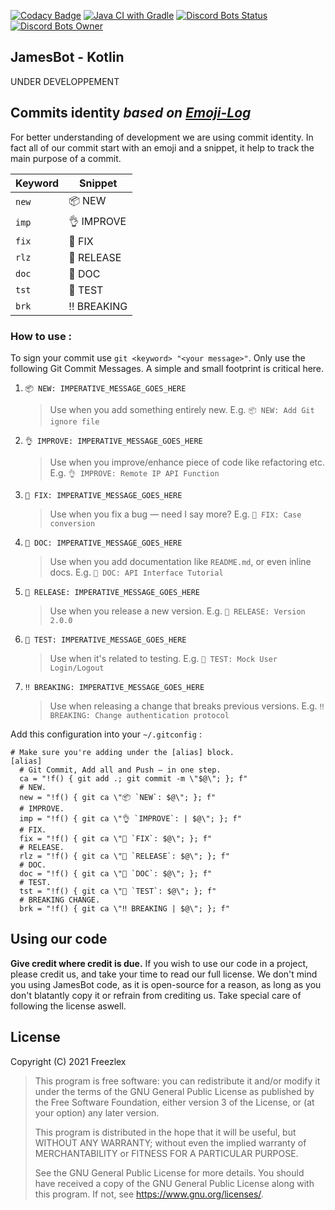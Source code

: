 [![Codacy Badge](https://app.codacy.com/project/badge/Grade/b44027b9cc04465fbe893e92c7c9164a)](https://www.codacy.com/gh/Freezlex/JamesBot/dashboard?utm_source=github.com&amp;utm_medium=referral&amp;utm_content=Freezlex/questter&amp;utm_campaign=Badge_Grade)
[![Java CI with Gradle](https://github.com/Freezlex/JamesBot/actions/workflows/gradle.yml/badge.svg?branch=main)](https://github.com/Freezlex/JamesBot/actions/workflows/gradle.yml)
[![Discord Bots Status](https://top.gg/api/widget/status/425377070525317120.svg)](https://top.gg/bot/425377070525317120)
[![Discord Bots Owner](https://top.gg/api/widget/owner/425377070525317120.svg)](https://top.gg/bot/425377070525317120)


## JamesBot - Kotlin

UNDER DEVELOPPEMENT

## Commits identity *based on [Emoji-Log](https://github.com/ahmadawais/Emoji-Log)*

For better understanding of development we are using commit identity. In fact all of our commit start with an 
emoji and a snippet, it help to track the main purpose of a commit.

| Keyword |   Snippet    |
| ------- | ------------ |
| `new` | 📦 NEW      |
| `imp` | 👌 IMPROVE  |
| `fix` | 🐛 FIX      |
| `rlz` | 🚀 RELEASE  |
| `doc` | 📖 DOC      |
| `tst` | 🤖 TEST     |
| `brk` | ‼️ BREAKING  |

### How to use :


To sign your commit use `git <keyword> "<your message>"`.
Only use the following Git Commit Messages. A simple and small footprint is critical here.

1. `📦 NEW: IMPERATIVE_MESSAGE_GOES_HERE`
   > Use when you add something entirely new.
   > E.g. `📦 NEW: Add Git ignore file`

1. `👌 IMPROVE: IMPERATIVE_MESSAGE_GOES_HERE`
   > Use when you improve/enhance piece of code like refactoring etc.
   > E.g. `👌 IMPROVE: Remote IP API Function`

1. `🐛 FIX: IMPERATIVE_MESSAGE_GOES_HERE`
   > Use when you fix a bug — need I say more?
   > E.g. `🐛 FIX: Case conversion`

1. `📖 DOC: IMPERATIVE_MESSAGE_GOES_HERE`
   > Use when you add documentation like `README.md`, or even inline docs.
   > E.g. `📖 DOC: API Interface Tutorial`


1. `🚀 RELEASE: IMPERATIVE_MESSAGE_GOES_HERE`
   > Use when you release a new version.
   > E.g. `🚀 RELEASE: Version 2.0.0`


1. `🤖 TEST: IMPERATIVE_MESSAGE_GOES_HERE`
   > Use when it's related to testing.
   > E.g. `🤖 TEST: Mock User Login/Logout`


1. `‼️ BREAKING: IMPERATIVE_MESSAGE_GOES_HERE`
   > Use when releasing a change that breaks previous versions.
   > E.g. `‼️ BREAKING: Change authentication protocol`

Add this configuration into your `~/.gitconfig` :

```shell
# Make sure you're adding under the [alias] block.
[alias]
  # Git Commit, Add all and Push — in one step.
  ca = "!f() { git add .; git commit -m \"$@\"; }; f"
  # NEW.
  new = "!f() { git ca \"📦 `NEW`: $@\"; }; f"
  # IMPROVE.
  imp = "!f() { git ca \"👌 `IMPROVE`: | $@\"; }; f"
  # FIX.
  fix = "!f() { git ca \"🐛 `FIX`: $@\"; }; f"
  # RELEASE.
  rlz = "!f() { git ca \"🚀 `RELEASE`: $@\"; }; f"
  # DOC.
  doc = "!f() { git ca \"📖 `DOC`: $@\"; }; f"
  # TEST.
  tst = "!f() { git ca \"🤖 `TEST`: $@\"; }; f"
  # BREAKING CHANGE.
  brk = "!f() { git ca \"‼️ BREAKING | $@\"; }; f"

```

## Using our code

**Give credit where credit is due.** If you wish to use our code in a project, please credit us, and take your time to read our full license. We don't mind you using JamesBot code, as it is open-source for a reason, as long as you don't blatantly copy it or refrain from crediting us. Take special care of following the license aswell.

## License

Copyright (C) 2021  Freezlex

> This program is free software: you can redistribute it and/or modify
it under the terms of the GNU General Public License as published by
the Free Software Foundation, either version 3 of the License, or
(at your option) any later version.
>
> This program is distributed in the hope that it will be useful,
but WITHOUT ANY WARRANTY; without even the implied warranty of
MERCHANTABILITY or FITNESS FOR A PARTICULAR PURPOSE.
>
>See the
GNU General Public License for more details.
> You should have received a copy of the GNU General Public License
along with this program.  If not, see <https://www.gnu.org/licenses/>.

